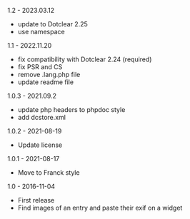 1.2 - 2023.03.12
- update to Dotclear 2.25
- use namespace

1.1 - 2022.11.20
- fix compatibility with Dotclear 2.24 (required)
- fix PSR and CS
- remove .lang.php file
- update readme file

1.0.3 - 2021.09.2
- update php headers to phpdoc style
- add dcstore.xml

1.0.2 - 2021-08-19
- Update license 

1.0.1 - 2021-08-17
- Move to Franck style

1.0 - 2016-11-04
- First release
- Find images of an entry and paste their exif on a widget